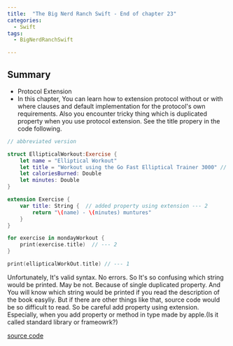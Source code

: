 ```yaml
---
title:  "The Big Nerd Ranch Swift - End of chapter 23"
categories: 
  - Swift
tags:
  - BigNerdRanchSwift

---
```

## Summary
- Protocol Extension
 - In this chapter, You can learn how to extension protocol without or with where clauses and default implementation for the protocol's own requirements. Also you encounter tricky thing which is duplicated property when you use protocol extension. See the title propery in the code following.

```swift
// abbreviated version 

struct EllipticalWorkout:Exercise {
    let name = "Elliptical Workout"
    let title = "Workout using the Go Fast Elliptical Trainer 3000" // EllipticalWorkout's own property --- 1
    let caloriesBurned: Double
    let minutes: Double
}

extension Exercise {
    var title: String {  // added property using extension --- 2
        return "\(name) - \(minutes) muntures"
    }
}

for exercise in mondayWorkout {
    print(exercise.title)  // --- 2
}

print(ellipticalWorkOut.title) // --- 1
```

Unfortunately, It's valid syntax. No errors. So It's so confusing which string would be printed. May be not. Because of single duplicated property. 
And You will know which string would be printed if you read the description of the book easyliy. But if there are other things like that, source code  would be so difficult to read. So be careful add property using extension. Especially, when you add property or method in type made by apple.(Is it called standard library or frameowrk?)

[source code](https://github.com/HaeSeongPark/BNRSwift/commit/8078444636e2fdbc5858af2f4cd1e89d0b2cf27b)